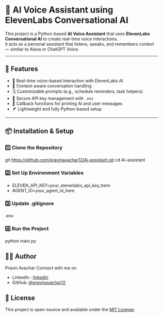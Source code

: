 # 🧠 AI Voice Assistant using ElevenLabs Conversational AI

This project is a Python-based **AI Voice Assistant** that uses **ElevenLabs Conversational AI** to create real-time voice interactions.  
It acts as a personal assistant that listens, speaks, and remembers context — similar to Alexa or ChatGPT Voice.

---

## 🚀 Features

- 🎤 Real-time voice-based interaction with ElevenLabs AI
- 🧠 Context-aware conversation handling
- 🗓️ Customizable prompts (e.g., schedule reminders, task helpers)
- 🔐 Secure API key management with `.env`
- 💬 Callback functions for printing AI and user messages
- 🪶 Lightweight and fully Python-based setup

---

## 📦 Installation & Setup

### **1️⃣ Clone the Repository**


git https://github.com/pravinavachar12/Ai-assistant.git
cd Ai-assistant

### **2️⃣ Set Up Environment Variables**
- ELEVEN_API_KEY=your_elevenlabs_api_key_here
- AGENT_ID=your_agent_id_here

### **3️⃣ Update .gitignore**
.env

### **4️⃣ Run the Project**
python main.py

## 👨‍💻 Author
Pravin Avachar
Connect with me on 
- LinkedIn : [linkedin](https://www.linkedin.com/in/pravin-avachar-aab999320/)
- GitHub: [@pravinavachar12](https://github.com/pravinavachar12)

## 📃 License
This project is open-source and available under the [MIT License](LICENSE).

